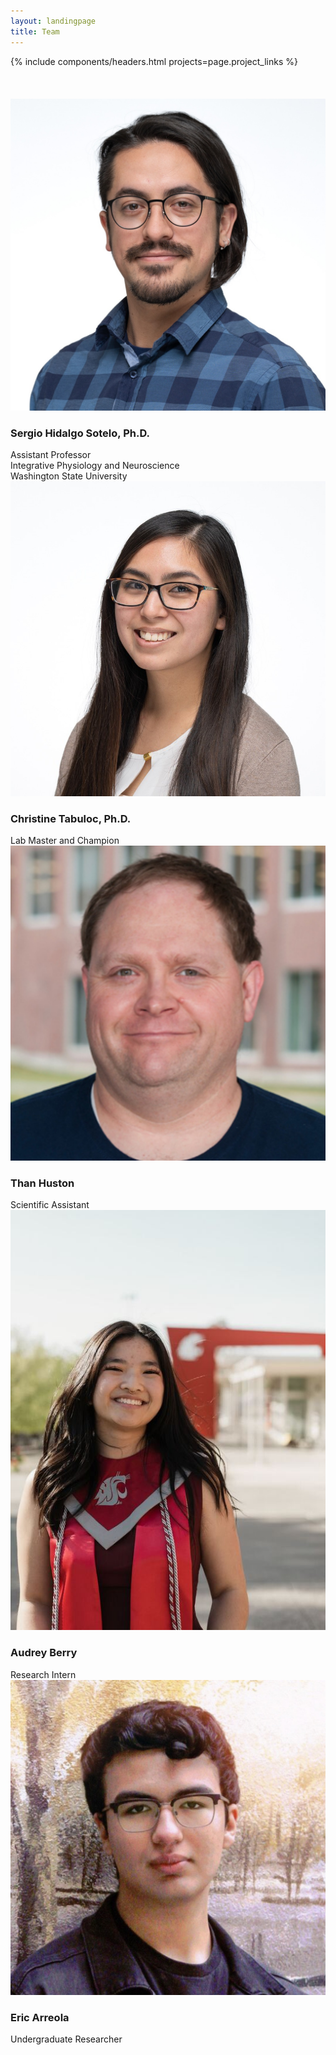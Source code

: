 ```yaml
---
layout: landingpage
title: Team
---
```

<link href="/assets/css/main.css" rel="stylesheet" />
<link href="/assets/css/Team.css" rel="stylesheet" />

<div class="chulapa-bg-landingpage">
	{% include components/headers.html projects=page.project_links %}
</div>



<section id="team" class="team-area section-padding">    
	<div class="container">
		<br>
        <br>
        <br>
        <div class="row">
			<div class="col-lg-4 col-sm-6 col-xs-12 wow fadeInUp" data-wow-duration="1s" data-wow-delay="0.2s" data-wow-offset="0" style="visibility: visible; animation-duration: 1s; animation-delay: 0.2s; animation-name: fadeInUp;">
				<div class="our-team">
					<img src="/assets/images/team/SergioHidalgo.jpg" alt="Sergio Hidalgo">
					<div class="team-content">
						<h3 class="title">Sergio Hidalgo Sotelo, Ph.D.</h3>
						<span class="post">Assistant Professor<br>Integrative Physiology and Neuroscience<br>Washington State University </span>							
					</div>
				</div>
			</div><!--- END COL -->
            <div class="col-lg-4 col-sm-6 col-xs-12 wow fadeInUp" data-wow-duration="1s" data-wow-delay="0.2s" data-wow-offset="0" style="visibility: visible; animation-duration: 1s; animation-delay: 0.5s; animation-name: fadeInUp;">
				<div class="our-team">
					<img src="/assets/images/team/ChristineTabuloc.jpg" alt="Christine Tabuloc">
					<div class="team-content">
						<h3 class="title">Christine Tabuloc, Ph.D.</h3>
						<span class="post">Lab Master and Champion</span>							
					</div>
				</div>
			</div><!--- END COL -->
            <div class="col-lg-4 col-sm-6 col-xs-12 wow fadeInUp" data-wow-duration="1s" data-wow-delay="0.2s" data-wow-offset="0" style="visibility: visible; animation-duration: 1s; animation-delay: 0.5s; animation-name: fadeInUp;">
				<div class="our-team">
					<img src="/assets/images/team/ThanHuston.jpg" alt="Than Huston">
					<div class="team-content">
						<h3 class="title">Than Huston</h3>
						<span class="post">Scientific Assistant</span>							
					</div>
				</div>
			</div><!--- END COL -->
                <div class="col-lg-4 col-sm-6 col-xs-12 wow fadeInUp" data-wow-duration="1s" data-wow-delay="0.2s" data-wow-offset="0" style="visibility: visible; animation-duration: 1s; animation-delay: 0.5s; animation-name: fadeInUp;">
                <div class="our-team">
					<img src="/assets/images/team/AudreyBerry.jpg" alt="Audrey Berry">
					<div class="team-content">
						<h3 class="title">Audrey Berry</h3>
						<span class="post">Research Intern</span>							
					</div>
				</div>
                </div><!--- END COL -->
                <div class="col-lg-4 col-sm-6 col-xs-12 wow fadeInUp" data-wow-duration="1s" data-wow-delay="0.2s" data-wow-offset="0" style="visibility: visible; animation-duration: 1s; animation-delay: 0.5s; animation-name: fadeInUp;">
				<div class="our-team">
					<img src="/assets/images/team/EricArreola.jpg" alt="Eric Arreola">
					<div class="team-content">
						<h3 class="title">Eric Arreola</h3>
						<span class="post">Undergraduate Researcher</span>							
					</div>
				</div>
         </div><!--- END COL -->
		</div><!--- END ROW -->
	</div><!--- END CONTAINER -->
</section>